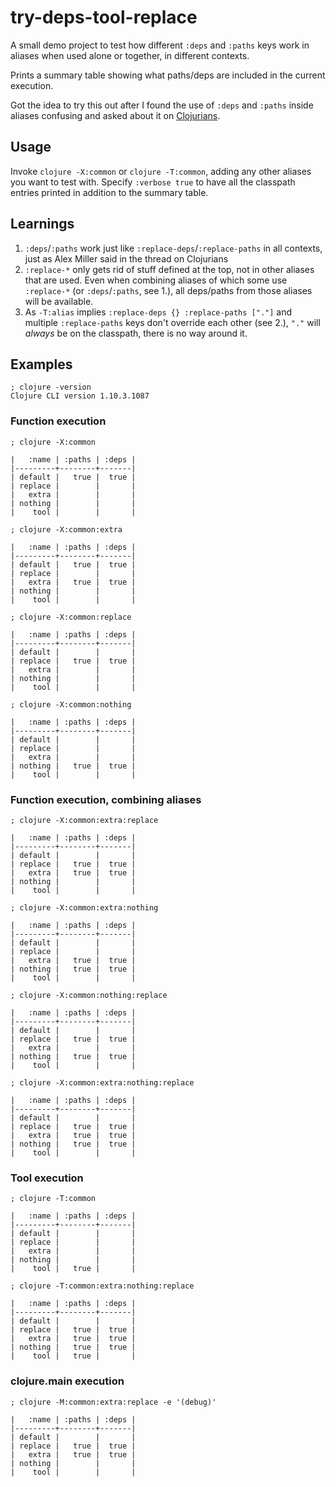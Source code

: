 # try-deps-tool-replace

A small demo project to test how different `:deps` and `:paths` keys work in aliases when used alone or together, in different contexts.

Prints a summary table showing what paths/deps are included in the current execution.

Got the idea to try this out after I found the use of `:deps` and `:paths` inside aliases confusing and asked about it on [Clojurians](https://clojurians.slack.com/archives/C6QH853H8/p1647626564105159).

## Usage

Invoke `clojure -X:common` or `clojure -T:common`, adding any other aliases you want to test with. Specify `:verbose true` to have all the classpath entries printed in addition to the summary table.

## Learnings

1. `:deps`/`:paths` work just like `:replace-deps`/`:replace-paths` in all contexts, just as Alex Miller said in the thread on Clojurians
2. `:replace-*` only gets rid of stuff defined at the top, not in other aliases that are used. Even when combining aliases of which some use `:replace-*` (or `:deps`/`:paths`, see 1.), all deps/paths from those aliases will be available.
3. As `-T:alias` implies `:replace-deps {} :replace-paths ["."]` and multiple `:replace-paths` keys don't override each other (see 2.), `"."` will _always_ be on the classpath, there is no way around it.

## Examples

```shell
; clojure -version
Clojure CLI version 1.10.3.1087
```

### Function execution

```shell
; clojure -X:common

|   :name | :paths | :deps |
|---------+--------+-------|
| default |   true |  true |
| replace |        |       |
|   extra |        |       |
| nothing |        |       |
|    tool |        |       |

; clojure -X:common:extra

|   :name | :paths | :deps |
|---------+--------+-------|
| default |   true |  true |
| replace |        |       |
|   extra |   true |  true |
| nothing |        |       |
|    tool |        |       |

; clojure -X:common:replace

|   :name | :paths | :deps |
|---------+--------+-------|
| default |        |       |
| replace |   true |  true |
|   extra |        |       |
| nothing |        |       |
|    tool |        |       |

; clojure -X:common:nothing

|   :name | :paths | :deps |
|---------+--------+-------|
| default |        |       |
| replace |        |       |
|   extra |        |       |
| nothing |   true |  true |
|    tool |        |       |
```

### Function execution, combining aliases

```shell
; clojure -X:common:extra:replace

|   :name | :paths | :deps |
|---------+--------+-------|
| default |        |       |
| replace |   true |  true |
|   extra |   true |  true |
| nothing |        |       |
|    tool |        |       |

; clojure -X:common:extra:nothing

|   :name | :paths | :deps |
|---------+--------+-------|
| default |        |       |
| replace |        |       |
|   extra |   true |  true |
| nothing |   true |  true |
|    tool |        |       |

; clojure -X:common:nothing:replace

|   :name | :paths | :deps |
|---------+--------+-------|
| default |        |       |
| replace |   true |  true |
|   extra |        |       |
| nothing |   true |  true |
|    tool |        |       |

; clojure -X:common:extra:nothing:replace

|   :name | :paths | :deps |
|---------+--------+-------|
| default |        |       |
| replace |   true |  true |
|   extra |   true |  true |
| nothing |   true |  true |
|    tool |        |       |
```

### Tool execution

```shell
; clojure -T:common

|   :name | :paths | :deps |
|---------+--------+-------|
| default |        |       |
| replace |        |       |
|   extra |        |       |
| nothing |        |       |
|    tool |   true |       |

; clojure -T:common:extra:nothing:replace

|   :name | :paths | :deps |
|---------+--------+-------|
| default |        |       |
| replace |   true |  true |
|   extra |   true |  true |
| nothing |   true |  true |
|    tool |   true |       |
```

### clojure.main execution

```shell
; clojure -M:common:extra:replace -e '(debug)'

|   :name | :paths | :deps |
|---------+--------+-------|
| default |        |       |
| replace |   true |  true |
|   extra |   true |  true |
| nothing |        |       |
|    tool |        |       |
```
